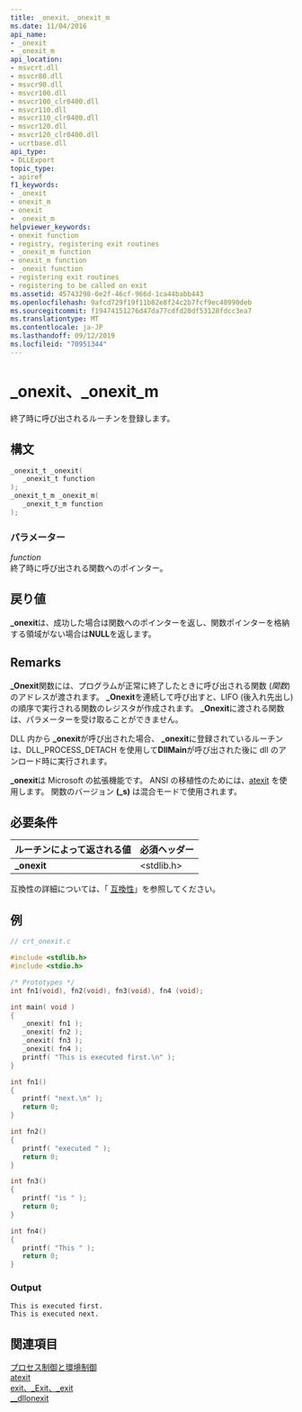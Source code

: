 ```yaml
---
title: _onexit、_onexit_m
ms.date: 11/04/2016
api_name:
- _onexit
- _onexit_m
api_location:
- msvcrt.dll
- msvcr80.dll
- msvcr90.dll
- msvcr100.dll
- msvcr100_clr0400.dll
- msvcr110.dll
- msvcr110_clr0400.dll
- msvcr120.dll
- msvcr120_clr0400.dll
- ucrtbase.dll
api_type:
- DLLExport
topic_type:
- apiref
f1_keywords:
- _onexit
- onexit_m
- onexit
- _onexit_m
helpviewer_keywords:
- onexit function
- registry, registering exit routines
- _onexit_m function
- onexit_m function
- _onexit function
- registering exit routines
- registering to be called on exit
ms.assetid: 45743298-0e2f-46cf-966d-1ca44babb443
ms.openlocfilehash: 9afcd729f19f11b82e8f24c2b7fcf9ec40990deb
ms.sourcegitcommit: f19474151276d47da77cdfd20df53128fdcc3ea7
ms.translationtype: MT
ms.contentlocale: ja-JP
ms.lasthandoff: 09/12/2019
ms.locfileid: "70951344"
---
```

# <a name="_onexit-_onexit_m"></a>_onexit、_onexit_m

終了時に呼び出されるルーチンを登録します。

## <a name="syntax"></a>構文

```C
_onexit_t _onexit(
   _onexit_t function
);
_onexit_t_m _onexit_m(
   _onexit_t_m function
);
```

### <a name="parameters"></a>パラメーター

*function*<br/>
終了時に呼び出される関数へのポインター。

## <a name="return-value"></a>戻り値

**_onexit**は、成功した場合は関数へのポインターを返し、関数ポインターを格納する領域がない場合は**NULL**を返します。

## <a name="remarks"></a>Remarks

**_Onexit**関数には、プログラムが正常に終了したときに呼び出される関数 (*関数*) のアドレスが渡されます。 **_Onexit**を連続して呼び出すと、LIFO (後入れ先出し) の順序で実行される関数のレジスタが作成されます。 **_Onexit**に渡される関数は、パラメーターを受け取ることができません。

DLL 内から **_onexit**が呼び出された場合、 **_onexit**に登録されているルーチンは、DLL_PROCESS_DETACH を使用して**DllMain**が呼び出された後に dll のアンロード時に実行されます。

**_onexit**は Microsoft の拡張機能です。 ANSI の移植性のためには、[atexit](atexit.md) を使用します。 関数のバージョン **(_s)** は混合モードで使用されます。

## <a name="requirements"></a>必要条件

|ルーチンによって返される値|必須ヘッダー|
|-------------|---------------------|
|**_onexit**|\<stdlib.h>|

互換性の詳細については、「 [互換性](../../c-runtime-library/compatibility.md)」を参照してください。

## <a name="example"></a>例

```C
// crt_onexit.c

#include <stdlib.h>
#include <stdio.h>

/* Prototypes */
int fn1(void), fn2(void), fn3(void), fn4 (void);

int main( void )
{
   _onexit( fn1 );
   _onexit( fn2 );
   _onexit( fn3 );
   _onexit( fn4 );
   printf( "This is executed first.\n" );
}

int fn1()
{
   printf( "next.\n" );
   return 0;
}

int fn2()
{
   printf( "executed " );
   return 0;
}

int fn3()
{
   printf( "is " );
   return 0;
}

int fn4()
{
   printf( "This " );
   return 0;
}
```

### <a name="output"></a>Output

```Output
This is executed first.
This is executed next.
```

## <a name="see-also"></a>関連項目

[プロセス制御と環境制御](../../c-runtime-library/process-and-environment-control.md)<br/>
[atexit](atexit.md)<br/>
[exit、_Exit、_exit](exit-exit-exit.md)<br/>
[__dllonexit](../../c-runtime-library/dllonexit.md)<br/>
